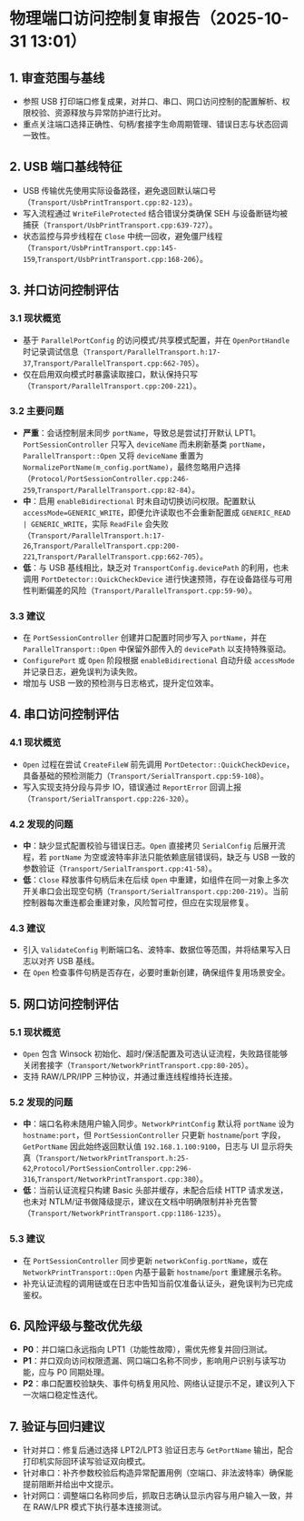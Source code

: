 ﻿# 物理端口访问控制复审报告（2025-10-31 13:01）

## 1. 审查范围与基线
- 参照 USB 打印端口修复成果，对并口、串口、网口访问控制的配置解析、权限校验、资源释放与异常防护进行比对。
- 重点关注端口选择正确性、句柄/套接字生命周期管理、错误日志与状态回调一致性。

## 2. USB 端口基线特征
- USB 传输优先使用实际设备路径，避免退回默认端口号（`Transport/UsbPrintTransport.cpp:82-123`）。
- 写入流程通过 `WriteFileProtected` 结合错误分类确保 SEH 与设备断链均被捕获（`Transport/UsbPrintTransport.cpp:639-727`）。
- 状态监控与异步线程在 `Close` 中统一回收，避免僵尸线程（`Transport/UsbPrintTransport.cpp:145-159`,`Transport/UsbPrintTransport.cpp:168-206`）。

## 3. 并口访问控制评估
### 3.1 现状概览
- 基于 `ParallelPortConfig` 的访问模式/共享模式配置，并在 `OpenPortHandle` 时记录调试信息（`Transport/ParallelTransport.h:17-37`,`Transport/ParallelTransport.cpp:662-705`）。
- 仅在启用双向模式时暴露读取接口，默认保持只写（`Transport/ParallelTransport.cpp:200-221`）。

### 3.2 主要问题
- **严重**：会话控制层未同步 `portName`，导致总是尝试打开默认 LPT1。`PortSessionController` 只写入 `deviceName` 而未刷新基类 `portName`，`ParallelTransport::Open` 又将 `deviceName` 重置为 `NormalizePortName(m_config.portName)`，最终忽略用户选择（`Protocol/PortSessionController.cpp:246-259`,`Transport/ParallelTransport.cpp:82-84`）。
- **中**：启用 `enableBidirectional` 时未自动切换访问权限。配置默认 `accessMode=GENERIC_WRITE`，即便允许读取也不会重新配置成 `GENERIC_READ | GENERIC_WRITE`，实际 `ReadFile` 会失败（`Transport/ParallelTransport.h:17-26`,`Transport/ParallelTransport.cpp:200-221`,`Transport/ParallelTransport.cpp:662-705`）。
- **低**：与 USB 基线相比，缺乏对 `TransportConfig.devicePath` 的利用，也未调用 `PortDetector::QuickCheckDevice` 进行快速预筛，存在设备路径与可用性判断偏差的风险（`Transport/ParallelTransport.cpp:59-90`）。

### 3.3 建议
- 在 `PortSessionController` 创建并口配置时同步写入 `portName`，并在 `ParallelTransport::Open` 中保留外部传入的 `devicePath` 以支持特殊驱动。
- `ConfigurePort` 或 `Open` 阶段根据 `enableBidirectional` 自动升级 `accessMode` 并记录日志，避免误判为读失败。
- 增加与 USB 一致的预检测与日志格式，提升定位效率。

## 4. 串口访问控制评估
### 4.1 现状概览
- `Open` 过程在尝试 `CreateFileW` 前先调用 `PortDetector::QuickCheckDevice`，具备基础的预检测能力（`Transport/SerialTransport.cpp:59-108`）。
- 写入实现支持分段与异步 IO，错误通过 `ReportError` 回调上报（`Transport/SerialTransport.cpp:226-320`）。

### 4.2 发现的问题
- **中**：缺少显式配置校验与错误日志。`Open` 直接拷贝 `SerialConfig` 后展开流程，若 `portName` 为空或波特率非法只能依赖底层错误码，缺乏与 USB 一致的参数验证（`Transport/SerialTransport.cpp:41-58`）。
- **低**：`Close` 释放事件句柄后未在后续 `Open` 中重建，如组件在同一对象上多次开关串口会出现空句柄（`Transport/SerialTransport.cpp:200-219`）。当前控制器每次重连都会重建对象，风险暂可控，但应在实现层修复。

### 4.3 建议
- 引入 `ValidateConfig` 判断端口名、波特率、数据位等范围，并将结果写入日志以对齐 USB 基线。
- 在 `Open` 检查事件句柄是否存在，必要时重新创建，确保组件复用场景安全。

## 5. 网口访问控制评估
### 5.1 现状概览
- `Open` 包含 Winsock 初始化、超时/保活配置及可选认证流程，失败路径能够关闭套接字（`Transport/NetworkPrintTransport.cpp:80-205`）。
- 支持 RAW/LPR/IPP 三种协议，并通过重连线程维持长连接。

### 5.2 发现的问题
- **中**：端口名称未随用户输入同步。`NetworkPrintConfig` 默认将 `portName` 设为 `hostname:port`，但 `PortSessionController` 只更新 `hostname`/`port` 字段，`GetPortName` 因此始终返回默认值 `192.168.1.100:9100`，日志与 UI 显示将失真（`Transport/NetworkPrintTransport.h:25-62`,`Protocol/PortSessionController.cpp:296-316`,`Transport/NetworkPrintTransport.cpp:380`）。
- **低**：当前认证流程只构建 Basic 头部并缓存，未配合后续 HTTP 请求发送，也未对 NTLM/证书做降级提示，建议在文档中明确限制并补充告警（`Transport/NetworkPrintTransport.cpp:1186-1235`）。

### 5.3 建议
- 在 `PortSessionController` 同步更新 `networkConfig.portName`，或在 `NetworkPrintTransport::Open` 内基于最新 `hostname`/`port` 重建展示名称。
- 补充认证流程的调用链或在日志中告知当前仅准备认证头，避免误判为已完成鉴权。

## 6. 风险评级与整改优先级
- **P0**：并口端口永远指向 LPT1（功能性故障），需优先修复并回归测试。
- **P1**：并口双向访问权限遗漏、网口端口名称不同步，影响用户识别与读写功能，应与 P0 同期处理。
- **P2**：串口配置校验缺失、事件句柄复用风险、网络认证提示不足，建议列入下一次端口稳定性迭代。

## 7. 验证与回归建议
- 针对并口：修复后通过选择 LPT2/LPT3 验证日志与 `GetPortName` 输出，配合打印机实际回环读写验证双向模式。
- 针对串口：补齐参数校验后构造异常配置用例（空端口、非法波特率）确保能提前阻断并给出中文提示。
- 针对网口：调整端口名称同步后，抓取日志确认显示内容与用户输入一致，并在 RAW/LPR 模式下执行基本连接测试。

